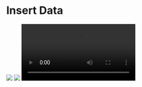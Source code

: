 <h1> Insert Data </h1>
<img src ="https://github.com/user-attachments/assets/8e635c2c-70bc-4dce-84fe-bbfe34b3ee2f">
<img src ="https://github.com/user-attachments/assets/1a1d6964-c699-4435-8750-3e1bc5b03dfb">

<video src="https://github.com/user-attachments/assets/b9738458-36b2-4a97-afa1-efcc5c15b99a">
